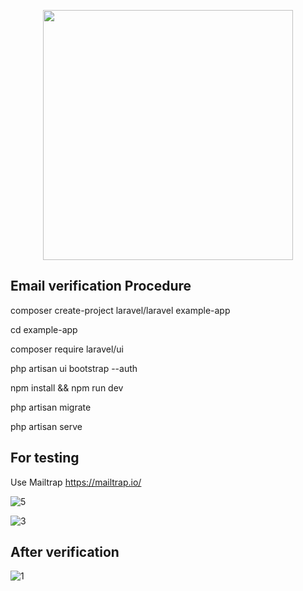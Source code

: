 <p align="center"><a href="https://laravel.com" target="_blank"><img src="https://raw.githubusercontent.com/laravel/art/master/logo-lockup/5%20SVG/2%20CMYK/1%20Full%20Color/laravel-logolockup-cmyk-red.svg" width="400"></a></p>


## Email verification Procedure

composer create-project laravel/laravel example-app

cd example-app

composer require laravel/ui

php artisan ui bootstrap --auth

npm install && npm run dev

php artisan migrate

php artisan serve


## For testing
Use Mailtrap https://mailtrap.io/

![5](https://user-images.githubusercontent.com/80118217/180148526-5ab82293-d0bd-4a54-9839-00ac7fb16a52.JPG)



![3](https://user-images.githubusercontent.com/80118217/180148589-713bc44d-ab2d-4285-8a33-db12e749b327.JPG)



## After verification

![1](https://user-images.githubusercontent.com/80118217/180149812-8c041b0a-95b6-4daf-aa57-9abd83e87399.JPG)

